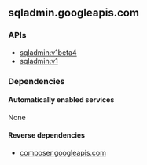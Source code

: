 ## sqladmin.googleapis.com

### APIs

* [ sqladmin:v1beta4 ]( https://sqladmin.googleapis.com/$discovery/rest?version=v1beta4 )
* [ sqladmin:v1 ]( https://sqladmin.googleapis.com/$discovery/rest?version=v1 )

### Dependencies

#### Automatically enabled services

None

#### Reverse dependencies

* [composer.googleapis.com](../composer.googleapis.com/)
